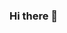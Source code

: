 ### Hi there 👋

<!--
**bpdesilva/bpdesilva** is a ✨ _special_ ✨ repository because its `README.md` (this file) appears on your GitHub profile.

Here are some ideas to get you started:

- 🏠 I’m currently working as an Enterprise Agile Coach at Dialog Axiata PLC.
- 🌱 I’m currently learning JIRA, Tableau & etc.
- 👯 I’m looking to collaborate on Research Projects.
- 💬 Ask me about Computing & Programming Paradigms.
- ⚡ Fun fact: One Acharu of a kind 😂😂
-->
